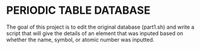 # PERIODIC TABLE DATABASE

The goal of this project is to edit the original database (part1.sh) and write a script that will give the details of an element that was inputed based on whether the name, symbol, or atomic number was inputted.
